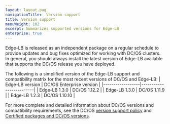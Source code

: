 ```yaml
---
layout: layout.pug
navigationTitle:  Version support
title: Version support
menuWeight: 102
excerpt: Summarizes supported versions for Edge-LB
enterprise: true
---
```

Edge-LB is released as an independent package on a regular schedule to provide updates and bug fixes optimized for working with DC/OS clusters. In general, you should always install the latest version of Edge-LB available that supports the DC/OS release you have deployed. 

The following is a simplified version of the Edge-LB support and compatibility matrix for the most recent versions of DC/OS and Edge-LB:
| Edge-LB version | DC/OS Enterprise version |
|------------------|-------------------------|
| Edge-LB 1.3.0    | DC/OS 1.12.2            |
| Edge-LB 1.3.0    | DC/OS 1.11.9            |
| Edge-LB 1.2.3    | DC/OS 1.10.10           |

For more complete and detailed information about DC/OS versions and compatibility requirements, see the DC/OS [version support policy](/version-policy/) and [Certified packages and DC/OS versions](/version-policy/#certified-packages-and-dcos-versions).